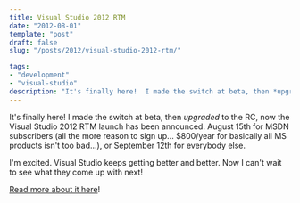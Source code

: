```yaml
---
title: Visual Studio 2012 RTM
date: "2012-08-01"
template: "post"
draft: false
slug: "/posts/2012/visual-studio-2012-rtm/"

tags:
- "development"
- "visual-studio"
description: "It's finally here!  I made the switch at beta, then *upgraded* to the RC, now the Visual Studio 2012 RTM launch has been announced.  August 15th for MSDN subscribers (all the more reason to sign up... $800/year for basically all MS products isn't too bad...), or September 12th for everybody else."
---
```

It's finally here!  I made the switch at beta, then *upgraded* to the RC, now the Visual Studio 2012 RTM launch has been announced.  August 15th for MSDN subscribers (all the more reason to sign up... $800/year for basically all MS products isn't too bad...), or September 12th for everybody else.

I'm excited.  Visual Studio keeps getting better and better.  Now I can't wait to see what they come up with next!

[Read more about it here](http://blogs.msdn.com/b/somasegar/archive/2012/08/01/visual-studio-2012-and-net-4-5-complete.aspx)!